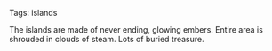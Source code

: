 Tags: islands

The islands are made of never ending, glowing embers. Entire area is shrouded in clouds of steam. Lots of buried treasure.